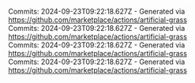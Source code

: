 Commits: 2024-09-23T09:22:18.627Z - Generated via https://github.com/marketplace/actions/artificial-grass
<br>
Commits: 2024-09-23T09:22:18.627Z - Generated via https://github.com/marketplace/actions/artificial-grass
<br>
Commits: 2024-09-23T09:22:18.627Z - Generated via https://github.com/marketplace/actions/artificial-grass
<br>
Commits: 2024-09-23T09:22:18.627Z - Generated via https://github.com/marketplace/actions/artificial-grass
<br>
